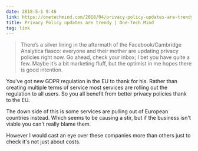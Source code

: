```yaml
---
date: 2018-5-1 9:46
link: https://onetechmind.com/2018/04/privacy-policy-updates-are-trendy/
title: Privacy Policy updates are trendy | One-Tech Mind
tag: link
---
```

> There’s a silver lining in the aftermath of the Facebook/Cambridge Analytica fiasco: everyone and their mother are updating privacy policies right now. Go ahead, check your inbox; I bet you have quite a few. Maybe it’s a bit marketing fluff, but the optimist in me hopes there is good intention.

You've got new GDPR regulation in the EU to thank for his. Rather than creating multiple terms of service most services are rolling out the regulation to all users. So you all benefit from better privacy policies thank to the EU.

The down side of this is some services are pulling out of European countries instead. Which seems to be causing a stir, but if the business isn't viable you can't really blame them.

However I would cast an eye over these companies more than others just to check it's not just about costs.
